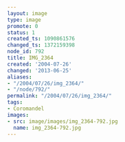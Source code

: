 ```yaml
---
layout: image
type: image
promote: 0
status: 1
created_ts: 1090861576
changed_ts: 1372159398
node_id: 792
title: IMG_2364
created: '2004-07-26'
changed: '2013-06-25'
aliases:
- "/2004/07/26/img_2364/"
- "/node/792/"
permalink: "/2004/07/26/img_2364/"
tags:
- Coromandel
images:
- src: image/images/img_2364-792.jpg
  name: img_2364-792.jpg
---
```


